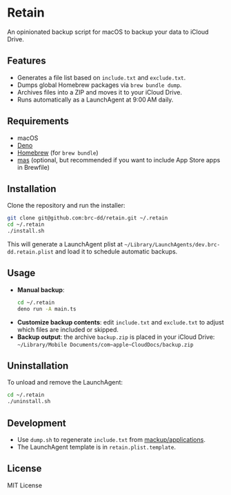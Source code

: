 # Retain

An opinionated backup script for macOS to backup your data to iCloud Drive.

## Features

- Generates a file list based on `include.txt` and `exclude.txt`.
- Dumps global Homebrew packages via `brew bundle dump`.
- Archives files into a ZIP and moves it to your iCloud Drive.
- Runs automatically as a LaunchAgent at 9:00 AM daily.

## Requirements

- macOS
- [Deno](https://deno.land/)
- [Homebrew](https://brew.sh/) (for `brew bundle`)
- [mas](https://github.com/mas-cli/mas) (optional, but recommended if you want to include App Store
  apps in Brewfile)

## Installation

Clone the repository and run the installer:

```bash
git clone git@github.com:brc-dd/retain.git ~/.retain
cd ~/.retain
./install.sh
```

This will generate a LaunchAgent plist at `~/Library/LaunchAgents/dev.brc-dd.retain.plist` and load
it to schedule automatic backups.

## Usage

- **Manual backup**:
  ```sh
  cd ~/.retain
  deno run -A main.ts
  ```
- **Customize backup contents**: edit `include.txt` and `exclude.txt` to adjust which files are
  included or skipped.
- **Backup output**: the archive `backup.zip` is placed in your iCloud Drive:
  `~/Library/Mobile Documents/com~apple~CloudDocs/backup.zip`

## Uninstallation

To unload and remove the LaunchAgent:

```bash
cd ~/.retain
./uninstall.sh
```

## Development

- Use `dump.sh` to regenerate `include.txt` from
  [mackup/applications](https://github.com/lra/mackup/tree/master/mackup/applications).
- The LaunchAgent template is in `retain.plist.template`.

## License

MIT License
